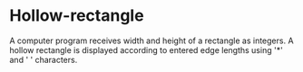 # Hollow-rectangle
A computer program receives width and height of a rectangle as integers. A hollow rectangle is displayed according to entered edge lengths using '*' and ' ' characters.
